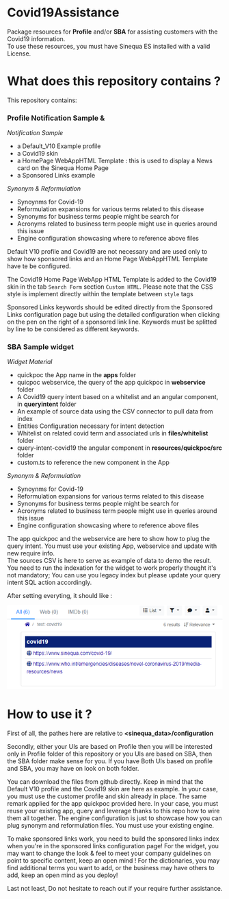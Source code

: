 # Covid19Assistance

Package resources for **Profile** and/or **SBA** for assisting customers with the Covid19 information.<br/>
To use these resources, you must have Sinequa ES installed with a valid License. <br/>

# What does this repository contains ?

This repository contains:

### Profile Notification Sample &  ###

*Notification Sample*
- a Default_V10 Example profile
- a Covid19 skin
- a HomePage WebAppHTML Template : this is used to display a News card on the Sinequa Home Page
- a Sponsored Links example

*Synonym & Reformulation*
- Synoynms for Covid-19
- Reformulation expansions for various terms related to this disease
- Synonyms for business terms people might be search for
- Acronyms related to business term people might use in queries around this issue
- Engine configuration showcasing where to reference above files


Default V10 profile and Covid19 are not necessary and are used only to show how sponsored links and an Home Page WebAppHTML Template have te be configured.

The Covid19 Home Page WebApp HTML Template is added to the Covid19 skin in the tab `Search Form` section `Custom HTML`. Please note that the CSS style is implement directly within the template between `style` tags

Sponsored Links keywords should be edited directly from the Sponsored Links configuration page but using the detailed configuration when clicking on the pen on the right of a sponsored link line. Keywords must be splitted by line to be considered as different keywords.


### SBA Sample widget  ###

*Widget Material* 
- quickpoc the App name in the **apps** folder
- quicpoc webservice, the query of the app quickpoc in **webservice** folder
- A Covid19 query intent based on a whitelist and an angular component, in **queryintent** folder 
- An example of source data using the CSV connector to pull data from index
- Entities Configuration necessary for intent detection
- Whitelist on related covid term and associated urls in **files/whitelist** folder
- query-intent-covid19 the angular component in **resources/quickpoc/src** folder
- custom.ts to reference the new component in the App
 
*Synonym & Reformulation*

- Synoynms for Covid-19
- Reformulation expansions for various terms related to this disease
- Synonyms for business terms people might be search for
- Acronyms related to business term people might use in queries around this issue
- Engine configuration showcasing where to reference above files

The app quickpoc and the webservice are here to show how to plug the query intent. You must use your existing App, webservice and update with new require info.<br/>
The sources CSV is here to serve as example of data to demo the result. You need to run the indexation for the widget to work properly thought it's not mandatory; You can use you legacy index but please update your query intent SQL action accordingly.<br/>


After setting everyting, it should like : 

![widget](https://github.com/aureldjoko/Covid19Assistance/blob/master/screenshots/Covid19_Widget.PNG)



# How to use it ?
First of all, the pathes here are relative to **<sinequa_data>/configuration**

Secondly, either your UIs are based on Profile then you will be interested only in Profile folder of this repository or you UIs are based on SBA, then the SBA folder make sense for you. 
If you have Both UIs based on profile and SBA, you may have on look on both folder.  

You can download the files from github directly. 
Keep in mind that the Default V10 profile and the Covid19 skin are here as example. In your case, you must use the customer profile and skin already in place.
The same remark applied for the app quickpoc provided here. In your case, you must reuse your existing app, query and leverage thanks to this repo how to wire them all together. 
The engine configuration is just to showcase how you can plug synonym and reformulation files. You must use your existing engine. 


To make sponsored links work, you need to build the sponsored links index when you're in the sponsored links configuration page!
For the widget, you may want to change the look & feel to meet your company guidelines on point to specific content, keep an open mind !
For the dictionaries, you may find additional terms you want to add, or the business may have others to add, keep an open mind as you deploy!

Last not least, Do not hesitate to reach out if your require further assistance.


